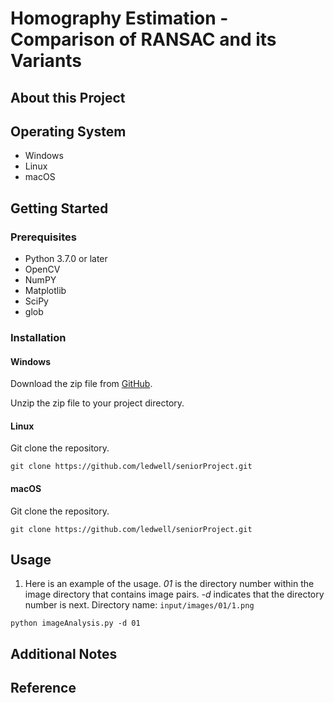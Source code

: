 # **Homography Estimation - Comparison of RANSAC and its Variants**
## About this Project
## Operating System 
- Windows
- Linux
- macOS
## Getting Started
### Prerequisites
- Python 3.7.0 or later
- OpenCV
- NumPY
- Matplotlib
- SciPy
- glob
### Installation
#### Windows
Download the zip file from [GitHub](https://github.com/ledwell/seniorProject).

Unzip the zip file to your project directory.
#### Linux
Git clone the repository.

`git clone https://github.com/ledwell/seniorProject.git`
#### macOS
Git clone the repository. 

`git clone https://github.com/ledwell/seniorProject.git`
## Usage
1. Here is an example of the usage. _01_ is the directory number within the image directory that contains image pairs. _-d_ indicates that the directory number is next.
Directory name: `input/images/01/1.png`

`python imageAnalysis.py -d 01`
## Additional Notes
## Reference 